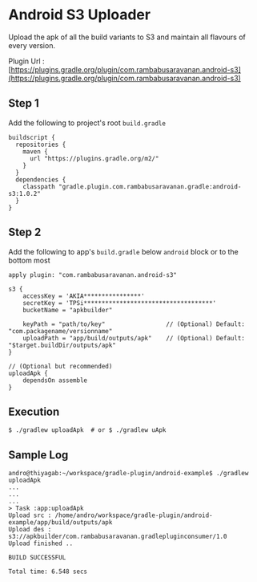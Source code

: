 # Android S3 Uploader

Upload the apk of all the build variants to S3 and maintain all flavours of every version.

Plugin Url : [https://plugins.gradle.org/plugin/com.rambabusaravanan.android-s3](https://plugins.gradle.org/plugin/com.rambabusaravanan.android-s3)

## Step 1

Add the following to project's root `build.gradle` 

```
buildscript {
  repositories {
    maven {
      url "https://plugins.gradle.org/m2/"
    }
  }
  dependencies {
    classpath "gradle.plugin.com.rambabusaravanan.gradle:android-s3:1.0.2"
  }
}

```
## Step 2

Add the following to app's `build.gradle` below `android` block or to the bottom most

```
apply plugin: "com.rambabusaravanan.android-s3"

s3 {
    accessKey = 'AKIA****************'
    secretKey = 'TPSi************************************'
    bucketName = "apkbuilder"

    keyPath = "path/to/key"                 // (Optional) Default: "com.packagename/versionname"
    uploadPath = "app/build/outputs/apk"    // (Optional) Default: "$target.buildDir/outputs/apk"
}

// (Optional but recommended)
uploadApk {
    dependsOn assemble
}
```

## Execution

```
$ ./gradlew uploadApk  # or $ ./gradlew uApk
```

## Sample Log 

```
andro@thiyagab:~/workspace/gradle-plugin/android-example$ ./gradlew uploadApk
...
...
...
> Task :app:uploadApk
Upload src : /home/andro/workspace/gradle-plugin/android-example/app/build/outputs/apk
Upload des : s3://apkbuilder/com.rambabusaravanan.gradlepluginconsumer/1.0
Upload finished ..

BUILD SUCCESSFUL

Total time: 6.548 secs
```
